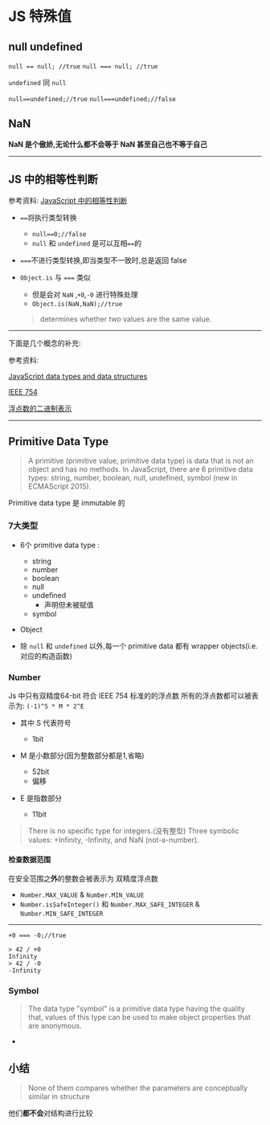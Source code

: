 # JS 特殊值

## null undefined

`null == null; //true`
`null === null; //true`

`undefined` 同 `null`

`null==undefined;//true`
`null===undefined;//false`


## NaN

**NaN 是个傲娇,无论什么都不会等于 NaN 甚至自己也不等于自己**


***

## JS 中的相等性判断

参考资料:
[JavaScript 中的相等性判断](https://developer.mozilla.org/zh-CN/docs/Web/JavaScript/Equality_comparisons_and_sameness)

+ `==`将执行类型转换

	+ `null==0;//false` 
	+ `null` 和 `undefined` 是可以互相`==`的
+ `===`不进行类型转换,即当类型不一致时,总是返回 false
+ `Object.is` 与 `===` 类似

	+ 但是会对 `NaN` ,`+0`,`-0` 进行特殊处理
	+ `Object.is(NaN,NaN);//true`

	> determines whether two values are the same value.

***

下面是几个概念的补充:

参考资料:

[JavaScript data types and data structures](https://developer.mozilla.org/en-US/docs/Web/JavaScript/Data_structures)

[IEEE 754](https://zh.wikipedia.org/wiki/IEEE_754)

[浮点数的二进制表示](http://www.ruanyifeng.com/blog/2010/06/ieee_floating-point_representation.html)

***

## Primitive Data Type

> A primitive (primitive value, primitive data type) is data that is not an object and has no methods. In JavaScript, there are 6 primitive data types: string, number, boolean, null, undefined, symbol (new in ECMAScript 2015).

Primitive data type 是 immutable 的

### 7大类型

+ 6个 primitive data type : 

	+ string
	+ number
	+ boolean
	+ null
	+ undefined
		+ 声明但未被赋值
	+ symbol

+ Object

+ 除 `null` 和 `undefined` 以外,每一个 primitive data 都有 wrapper objects(i.e.对应的构造函数)

### Number

Js 中只有双精度64-bit 符合 IEEE 754 标准的的浮点数
所有的浮点数都可以被表示为:
`(-1)^S * M * 2^E`
+ 其中 S 代表符号 
	+ 1bit 
	
+ M 是小数部分(因为整数部分都是1,省略) 
	+ 52bit
	+ 偏移
	
+ E 是指数部分 
	+ 11bit

> There is no specific type for integers.(没有整型)
> Three symbolic values: +Infinity, -Infinity, and NaN (not-a-number).

#### 检查数据范围

在安全范围之**外**的整数会被表示为 双精度浮点数

+ `Number.MAX_VALUE` & `Number.MIN_VALUE`
+ `Number.isSafeInteger()` 和 `Number.MAX_SAFE_INTEGER` & `Number.MIN_SAFE_INTEGER`

***

`+0 === -0;//true`

```
> 42 / +0
Infinity
> 42 / -0
-Infinity
```


### Symbol

> The data type "symbol" is a primitive data type having the quality that, values of this type can be used to make object properties that are anonymous.

+ 


## 小结

> None of them compares whether the parameters are conceptually similar in structure

他们**都不会**对结构进行比较




















